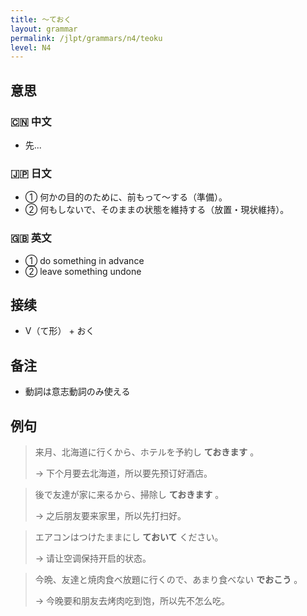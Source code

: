 ```yaml
---
title: 〜ておく
layout: grammar
permalink: /jlpt/grammars/n4/teoku
level: N4
---
```


## 意思

### 🇨🇳 中文

- 先... 

### 🇯🇵 日文

- ① 何かの目的のために、前もって～する（準備）。
- ② 何もしないで、そのままの状態を維持する（放置・現状維持）。

### 🇬🇧 英文

- ① do something in advance
- ② leave something undone

## 接续

- V（て形） + おく

## 备注

- 動詞は意志動詞のみ使える

## 例句

> 来月、北海道に行くから、ホテルを予約し **ておきます** 。
>
> → 下个月要去北海道，所以要先预订好酒店。

> 後で友達が家に来るから、掃除し **ておきます** 。
>
> → 之后朋友要来家里，所以先打扫好。

> エアコンはつけたままにし **ておいて** ください。
>
> → 请让空调保持开启的状态。

> 今晩、友達と焼肉食べ放題に行くので、あまり食べない **でおこう** 。
>
> → 今晚要和朋友去烤肉吃到饱，所以先不怎么吃。

